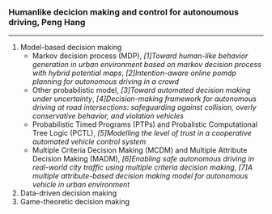 ### Humanlike decicion making and control for autonoumous driving, Peng Hang
-------------------------
1. Model-based decision making
    - Markov decision process (MDP), *[1]Toward human-like behavior generation in urban environment based on markov decision process with hybrid potential maps*, *[2]Intention-aware online pomdp planning for autonomous driving in a crowd*
    - Other probabilistic model, *[3]Toward automated decision making under uncertainty*, *[4]Decision-making framework for autonomous driving at road intersections: safeguarding against collision, overly conservative behavior, and violation vehicles*
    - Probabilistic Timed Programs (PTPs) and Probalistic Computational Tree Logic (PCTL), *[5]Modelling the level of trust in a cooperative automated vehicle control system*
    - Multiple Criteria Decision Making (MCDM) and Multiple Attribute Decision Making (MADM), *[6]Enabling safe autonomous driving in real-world city traffic using multiple criteria decision making*, *[7]A multiple attribute-based decision making model for autonomous vehicle in urban environment*
2. Data-driven decision making
3. Game-theoretic decision making